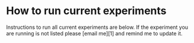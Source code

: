 # How to run current experiments
Instructions to run all current experiments are below.  If the experiment you are running is not listed please [email me][1] and remind me to update it.